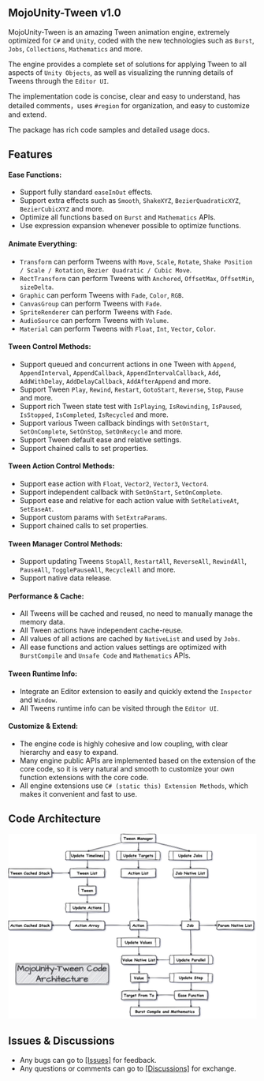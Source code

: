 ## MojoUnity-Tween v1.0

MojoUnity-Tween is an amazing Tween animation engine, extremely optimized for `C#` and `Unity`, coded with the new technologies such as `Burst`, `Jobs`, `Collections`, `Mathematics` and more.

The engine provides a complete set of solutions for applying Tween to all aspects of `Unity Objects`, as well as visualizing the running details of Tweens through the `Editor UI`.

The implementation code is concise, clear and easy to understand, has detailed comments，uses `#region` for organization, and easy to customize and extend.

The package has rich code samples and detailed usage docs.

## Features

#### Ease Functions:

* Support fully standard `easeInOut` effects.
* Support extra effects such as `Smooth`, `ShakeXYZ`, `BezierQuadraticXYZ`, `BezierCubicXYZ` and more.
* Optimize all functions based on `Burst` and `Mathematics` APIs.
* Use expression expansion whenever possible to optimize functions.

#### Animate Everything:

* `Transform` can perform Tweens with `Move`, `Scale`, `Rotate`, `Shake Position / Scale / Rotation`, `Bezier Quadratic / Cubic Move`.
* `RectTransform` can perform Tweens with `Anchored`, `OffsetMax`, `OffsetMin`, `sizeDelta`.
* `Graphic` can perform Tweens with `Fade`, `Color`, `RGB`.
* `CanvasGroup` can perform Tweens with `Fade`.
* `SpriteRenderer` can perform Tweens with `Fade`.
* `AudioSource` can perform Tweens with `Volume`.
* `Material` can perform Tweens with `Float`, `Int`, `Vector`, `Color`.

#### Tween Control Methods:

* Support queued and concurrent actions in one Tween with `Append`, `AppendInterval`, `AppendCallback`, `AppendIntervalCallback`, `Add`, `AddWithDelay`, `AddDelayCallback`, `AddAfterAppend` and more.
* Support Tween `Play`, `Rewind`, `Restart`, `GotoStart`, `Reverse`, `Stop`, `Pause` and more.
* Support rich Tween state test with `IsPlaying`, `IsRewinding`, `IsPaused`, `IsStopped`, `IsCompleted`, `IsRecycled` and more.
* Support various Tween callback bindings with `SetOnStart`, `SetOnComplete`, `SetOnStop`, `SetOnRecycle` and more.
* Support Tween default ease and relative settings.
* Support chained calls to set properties.

#### Tween Action Control Methods:

* Support ease action with `Float`, `Vector2`, `Vector3`, `Vector4`.
* Support independent callback with `SetOnStart`, `SetOnComplete`.
* Support ease and relative for each action value with `SetRelativeAt`, `SetEaseAt`.
* Support custom params with `SetExtraParams`.
* Support chained calls to set properties.

#### Tween Manager Control Methods:

* Support updating Tweens `StopAll`, `RestartAll`, `ReverseAll`, `RewindAll`, `PauseAll`, `TogglePauseAll`, `RecycleAll` and more.
* Support native data release.

#### Performance & Cache:

* All Tweens will be cached and reused, no need to manually manage the memory data.
* All Tween actions have independent cache-reuse.
* All values of all actions are cached by `NativeList` and used by `Jobs`.
* All ease functions and action values settings are optimized with `BurstCompile` and `Unsafe Code` and `Mathematics` APIs.

#### Tween Runtime Info:

* Integrate an Editor extension to easily and quickly extend the `Inspector` and `Window`.
* All Tweens runtime info can be visited through the `Editor UI`.

#### Customize & Extend:

* The engine code is highly cohesive and low coupling, with clear hierarchy and easy to expand.
* Many engine public APIs are implemented based on the extension of the core code, so it is very natural and smooth to customize your own function extensions with the core code.
* All engine extensions use `C# (static this) Extension Methods`, which makes it convenient and fast to use.


## Code Architecture

![MojoUnity-Tween Code Architecture](./Documentation/CodeArchitecture.png "MojoUnity-Tween Code Architecture")


## Issues & Discussions

* Any bugs can go to [[Issues]](https://github.com/scottcgi/MojoUnity-Tween/issues) for feedback.
* Any questions or comments can go to [[Discussions]](https://github.com/scottcgi/MojoUnity-Tween/discussions) for exchange.
